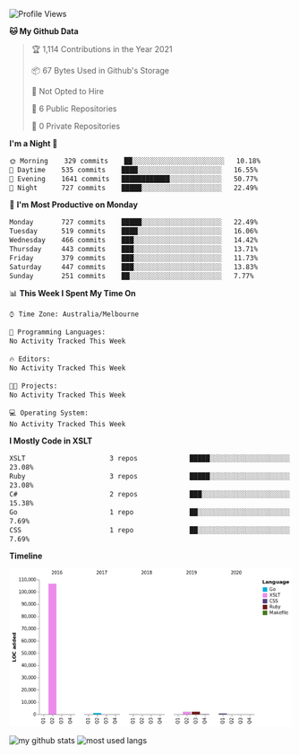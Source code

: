 <!--START_SECTION:waka-->
![Profile Views](http://img.shields.io/badge/Profile%20Views-0-blue)

**🐱 My Github Data** 

> 🏆 1,114 Contributions in the Year 2021
 > 
> 📦 67 Bytes Used in Github's Storage 
 > 
> 🚫 Not Opted to Hire
 > 
> 📜 6 Public Repositories 
 > 
> 🔑 0 Private Repositories  
 > 
**I'm a Night 🦉** 

```text
🌞 Morning    329 commits    ██░░░░░░░░░░░░░░░░░░░░░░░   10.18% 
🌆 Daytime    535 commits    ████░░░░░░░░░░░░░░░░░░░░░   16.55% 
🌃 Evening    1641 commits   ████████████░░░░░░░░░░░░░   50.77% 
🌙 Night      727 commits    █████░░░░░░░░░░░░░░░░░░░░   22.49%

```
📅 **I'm Most Productive on Monday** 

```text
Monday       727 commits    █████░░░░░░░░░░░░░░░░░░░░   22.49% 
Tuesday      519 commits    ████░░░░░░░░░░░░░░░░░░░░░   16.06% 
Wednesday    466 commits    ███░░░░░░░░░░░░░░░░░░░░░░   14.42% 
Thursday     443 commits    ███░░░░░░░░░░░░░░░░░░░░░░   13.71% 
Friday       379 commits    ███░░░░░░░░░░░░░░░░░░░░░░   11.73% 
Saturday     447 commits    ███░░░░░░░░░░░░░░░░░░░░░░   13.83% 
Sunday       251 commits    ██░░░░░░░░░░░░░░░░░░░░░░░   7.77%

```


📊 **This Week I Spent My Time On** 

```text
⌚︎ Time Zone: Australia/Melbourne

💬 Programming Languages: 
No Activity Tracked This Week

🔥 Editors: 
No Activity Tracked This Week

🐱‍💻 Projects: 
No Activity Tracked This Week

💻 Operating System: 
No Activity Tracked This Week

```

**I Mostly Code in XSLT** 

```text
XSLT                     3 repos             █████░░░░░░░░░░░░░░░░░░░░   23.08% 
Ruby                     3 repos             █████░░░░░░░░░░░░░░░░░░░░   23.08% 
C#                       2 repos             ███░░░░░░░░░░░░░░░░░░░░░░   15.38% 
Go                       1 repo              ██░░░░░░░░░░░░░░░░░░░░░░░   7.69% 
CSS                      1 repo              ██░░░░░░░░░░░░░░░░░░░░░░░   7.69%

```


**Timeline**

![Chart not found](https://raw.githubusercontent.com/opoudjis/opoudjis/main/charts/bar_graph.png) 


<!--END_SECTION:waka-->


![my github stats](https://github-readme-stats.vercel.app/api?username=opoudjis&show_icons=true&theme=tokyonight&line_height=27)
![most used langs](https://github-readme-stats.vercel.app/api/top-langs/?username=opoudjis&hide=css,html&theme=tokyonight)

<!--
**opoudjis/opoudjis** is a ✨ _special_ ✨ repository because its `README.md` (this file) appears on your GitHub profile.

Here are some ideas to get you started:

- 🔭 I’m currently working on ...
- 🌱 I’m currently learning ...
- 👯 I’m looking to collaborate on ...
- 🤔 I’m looking for help with ...
- 💬 Ask me about ...
- 📫 How to reach me: ...
- 😄 Pronouns: ...
- ⚡ Fun fact: ...
-->
